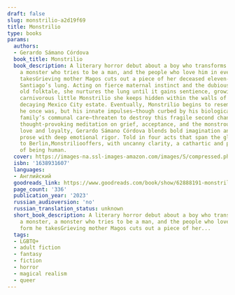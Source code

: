 ```yaml
---
draft: false
slug: monstrilio-a2d19f69
title: Monstrilio
type: books
params:
  authors:
  - Gerardo Sámano Córdova
  book_title: Monstrilio
  book_description: A literary horror debut about a boy who transforms into a monster,
    a monster who tries to be a man, and the people who love him in every form he
    takesGrieving mother Magos cuts out a piece of her deceased eleven-year-old son
    Santiago’s lung. Acting on fierce maternal instinct and the dubious logic of an
    old folktale, she nurtures the lung until it gains sentience, growing into the
    carnivorous little Monstrilio she keeps hidden within the walls of her family’s
    decaying Mexico City estate. Eventually, Monstrilio begins to resemble the Santiago
    he once was, but his innate impulses—though curbed by his biological and chosen
    family’s communal care—threaten to destroy this fragile second chance at life.A
    thought-provoking meditation on grief, acceptance, and the monstrous sides of
    love and loyalty, Gerardo Sámano Córdova blends bold imagination and evocative
    prose with deep emotional rigor. Told in four acts that span the globe from Brooklyn
    to Berlin,Monstriliooffers, with uncanny clarity, a cathartic and precise portrait
    of being human.
  cover: https://images-na.ssl-images-amazon.com/images/S/compressed.photo.goodreads.com/books/1664985853i/62888191.jpg
  isbn: '1638931607'
  languages:
  - Английский
  goodreads_link: https://www.goodreads.com/book/show/62888191-monstrilio
  page_count: '336'
  publication_year: '2023'
  russian_audioversion: 'no'
  russian_translation_status: unknown
  short_book_description: A literary horror debut about a boy who transforms into
    a monster, a monster who tries to be a man, and the people who love him in every
    form he takesGrieving mother Magos cuts out a piece of her...
  tags:
  - LGBTQ+
  - adult fiction
  - fantasy
  - fiction
  - horror
  - magical realism
  - queer
---
```

